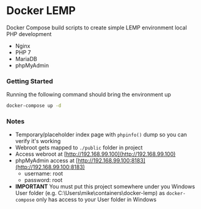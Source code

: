 # Docker LEMP

Docker Compose build scripts to create simple LEMP environment local PHP development

* Nginx
* PHP 7
* MariaDB
* phpMyAdmin

### Getting Started

Running the following command should bring the environment up

```bash
docker-compose up -d
```

### Notes

* Temporary/placeholder index page with `phpinfo()` dump so you can verify it's working
* Webroot gets mapped to `./public` folder in project
* Access webroot at [http://192.168.99.100](http://192.168.99.100)
* phpMyAdmin access at [http://192.168.99.100:8183](http://192.168.99.100:8183)
    * username: root
    * password: root
* **IMPORTANT** You must put this project somewhere under you Windows User folder (e.g. C:\Users\mike\containers\docker-lemp) as `docker-compose` only has access to your User folder in Windows
